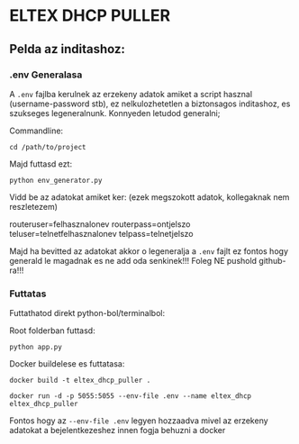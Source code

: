 # ELTEX DHCP PULLER



## Pelda az inditashoz:

### .env Generalasa
 A `.env` fajlba kerulnek az erzekeny adatok amiket a script hasznal (username-password stb), ez nelkulozhetetlen a biztonsagos inditashoz, es szukseges legeneralnunk.
 Konnyeden letudod generalni;

 Commandline:

 `cd /path/to/project`

 Majd futtasd ezt:

 `python env_generator.py`

 Vidd be az adatokat amiket ker: (ezek megszokott adatok, kollegaknak nem reszletezem)

 routeruser=felhasznalonev
 routerpass=ontjelszo
 teluser=telnetfelhasznalonev
 telpass=telnetjelszo

 Majd ha bevitted az adatokat akkor o legeneralja a `.env` fajlt ez fontos hogy generald le magadnak es ne add oda senkinek!!! Foleg NE pushold github-ra!!!

 ### Futtatas
 Futtathatod direkt python-bol/terminalbol:

 Root folderban futtasd:

 `python app.py`

 Docker buildelese es futtatasa:

 `docker build -t eltex_dhcp_puller . `

 `docker run -d -p 5055:5055 --env-file .env --name eltex_dhcp eltex_dhcp_puller`

  Fontos hogy az `--env-file .env` legyen hozzaadva mivel az erzekeny adatokat a bejelentkezeshez innen fogja behuzni a docker